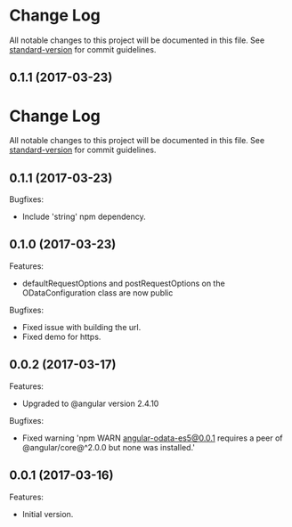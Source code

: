 # Change Log

All notable changes to this project will be documented in this file. See [standard-version](https://github.com/conventional-changelog/standard-version) for commit guidelines.

<a name="0.1.1"></a>
## 0.1.1 (2017-03-23)



# Change Log

All notable changes to this project will be documented in this file. See [standard-version](https://github.com/conventional-changelog/standard-version) for commit guidelines.

## 0.1.1 (2017-03-23)
Bugfixes:
  - Include 'string' npm dependency.

## 0.1.0 (2017-03-23)
Features:
  - defaultRequestOptions and postRequestOptions on the ODataConfiguration class are now public

Bugfixes:
  - Fixed issue with building the url.
  - Fixed demo for https.

## 0.0.2 (2017-03-17)
Features:
  - Upgraded to @angular version 2.4.10

Bugfixes:
  - Fixed warning 'npm WARN angular-odata-es5@0.0.1 requires a peer of @angular/core@^2.0.0 but none was installed.'

## 0.0.1 (2017-03-16)
Features:
  - Initial version.